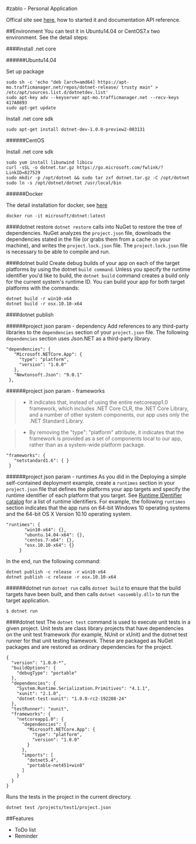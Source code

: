 #zablo - Personal Application

Offical site see [here](https://dotnet.github.io/), how to started it and documentation API reference.

##Environment
You can test it in Ubuntu14.04 or CentOS7.x two environment. See the detail steps:

####install .net core

######Ubuntu14.04

Set up package
```
sudo sh -c 'echo "deb [arch=amd64] https://apt-mo.trafficmanager.net/repos/dotnet-release/ trusty main" > /etc/apt/sources.list.d/dotnetdev.list'
sudo apt-key adv --keyserver apt-mo.trafficmanager.net --recv-keys 417A0893
sudo apt-get update
```
Install .net core sdk
```
sudo apt-get install dotnet-dev-1.0.0-preview2-003131
```

######CentOS

Install .net core sdk
```
sudo yum install libunwind libicu
curl -sSL -o dotnet.tar.gz https://go.microsoft.com/fwlink/?LinkID=827529
sudo mkdir -p /opt/dotnet && sudo tar zxf dotnet.tar.gz -C /opt/dotnet
sudo ln -s /opt/dotnet/dotnet /usr/local/bin
```

######Docker

The detail installation for docker, see [here](https://github.com/itabas016/TutorialsPoint/tree/master/docker)
```
docker run -it microsoft/dotnet:latest
```

####dotnet restore
`dotnet restore` calls into NuGet to restore the tree of dependencies. 
NuGet analyzes the `project.json` file, downloads the dependencies stated in the file (or grabs them from a cache on your machine), and writes the `project.lock.json` file. The `project.lock.json` file is necessary to be able to compile and run.

####dotnet build
Create debug builds of your app on each of the target platforms by using the dotnet `build command`. 
Unless you specify the runtime identifier you'd like to build, the `dotnet build` command creates a build only for the current system's runtime ID. You can build your app for both target platforms with the commands:
```
dotnet build -r win10-x64
dotnet build -r osx.10.10-x64
```

####dotnet publish

######project json param - dependency
Add references to any third-party libraries to the `dependencies` section of your `project.json` file. The following `dependencies` section uses Json.NET as a third-party library.
```
"dependencies": {
   "Microsoft.NETCore.App": {
     "type": "platform",
     "version": "1.0.0"
   },
   "Newtonsoft.Json": "9.0.1"
 },
```

######project json param - frameworks

> * It indicates that, instead of using the entire netcoreapp1.0 framework, which includes .NET Core CLR, the .NET Core Library, and a number of other system components, our app uses only the .NET Standard Library.

> * By removing the "type": "platform" attribute, it indicates that the framework is provided as a set of components local to our app, rather than as a system-wide platform package.
```
"frameworks": {
   "netstandard1.6": { }
 }
```

######project json param - runtimes
As you did in the Deploying a simple self-contained deployment example, create a `runtimes` section in your `project.json` file that defines the platforms your app targets and specify the runtime identifier of each platform that you target. 
See [Runtime IDentifier catalog](https://docs.microsoft.com/en-us/dotnet/articles/core/rid-catalog) for a list of runtime identifiers. For example, the following `runtimes` section indicates that the app runs on 64-bit Windows 10 operating systems and the 64-bit OS X Version 10.10 operating system.
```
"runtimes": {
       "win10-x64": {},
       "ubuntu.14.04-x64": {},
       "centos.7-x64": {},
       "osx.10.10-x64": {}
     }
```

In the end, run the following command:
```
dotnet publish -c release -r win10-x64
dotnet publish -c release -r osx.10.10-x64
```

######dotnet run
`dotnet run` calls `dotnet build` to ensure that the build targets have been built, and then calls `dotnet <assembly.dll>` to run the target application.
```
$ dotnet run
```

####dotnet test
The `dotnet test` command is used to execute unit tests in a given project. Unit tests are class library projects that have dependencies on the unit test framework (for example, NUnit or xUnit) and the dotnet test runner for that unit testing framework. These are packaged as NuGet packages and are restored as ordinary dependencies for the project.

```
{
  "version": "1.0.0-*",
  "buildOptions": {
    "debugType": "portable"
  },
  "dependencies": {
    "System.Runtime.Serialization.Primitives": "4.1.1",
    "xunit": "2.1.0",
    "dotnet-test-xunit": "1.0.0-rc2-192208-24"
  },
  "testRunner": "xunit",
  "frameworks": {
    "netcoreapp1.0": {
      "dependencies": {
        "Microsoft.NETCore.App": {
          "type": "platform",
          "version": "1.0.0"
        }
      },
      "imports": [
        "dotnet5.4",
        "portable-net451+win8"
      ]
    }
  }
}
```
Runs the tests in the project in the current directory.
```
dotnet test /projects/test1/project.json
```

##Features
* ToDo list
* Reminder